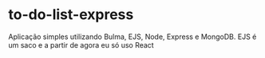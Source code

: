 # to-do-list-express

Aplicação simples utilizando Bulma, EJS, Node, Express e MongoDB. EJS é um saco e a partir de agora eu só uso React
